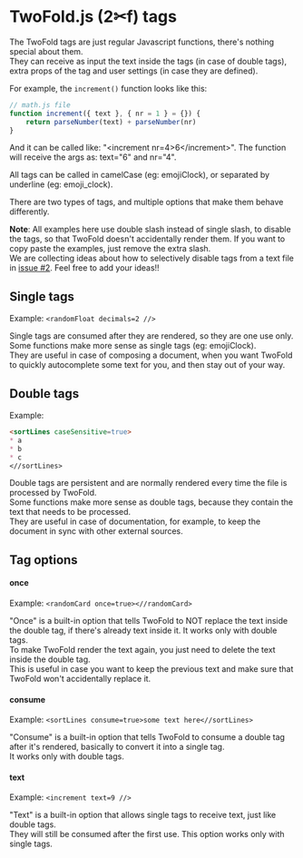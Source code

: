 # TwoFold.js (2✂︎f) tags

The TwoFold tags are just regular Javascript functions, there's nothing special about them.<br/>
They can receive as input the text inside the tags (in case of double tags), extra props of the tag and user settings (in case they are defined).

For example, the `increment()` function looks like this:

```js
// math.js file
function increment({ text }, { nr = 1 } = {}) {
    return parseNumber(text) + parseNumber(nr)
}
```

And it can be called like: "&lt;increment nr=4>6&lt;/increment>".
The function will receive the args as: text="6" and nr="4".

All tags can be called in camelCase (eg: emojiClock), or separated by underline (eg: emoji_clock).

There are two types of tags, and multiple options that make them behave differently.

**Note**: All examples here use double slash instead of single slash, to disable the tags, so that TwoFold doesn't accidentally render them. If you want to copy paste the examples, just remove the extra slash.<br/>
We are collecting ideas about how to selectively disable tags from a text file in [issue #2](https://github.com/ShinyTrinkets/twofold.js/issues/2). Feel free to add your ideas!!


## Single tags

Example: `<randomFloat decimals=2 //>`

Single tags are consumed after they are rendered, so they are one use only.<br/>
Some functions make more sense as single tags (eg: emojiClock).<br/>
They are useful in case of composing a document, when you want TwoFold to quickly autocomplete some text for you, and then stay out of your way.


## Double tags

Example:

```md
<sortLines caseSensitive=true>
* a
* b
* c
<//sortLines>
```

Double tags are persistent and are normally rendered every time the file is processed by TwoFold.<br/>
Some functions make more sense as double tags, because they contain the text that needs to be processed.<br/>
They are useful in case of documentation, for example, to keep the document in sync with other external sources.


## Tag options

#### once

Example: `<randomCard once=true><//randomCard>`

"Once" is a built-in option that tells TwoFold to NOT replace the text inside the double tag, if there's already text inside it.
It works only with double tags.<br/>
To make TwoFold render the text again, you just need to delete the text inside the double tag.<br/>
This is useful in case you want to keep the previous text and make sure that TwoFold won't accidentally replace it.

#### consume

Example: `<sortLines consume=true>some text here<//sortLines>`

"Consume" is a built-in option that tells TwoFold to consume a double tag after it's rendered, basically to convert it into a single tag.<br/>
It works only with double tags.

#### text

Example: `<increment text=9 //>`

"Text" is a built-in option that allows single tags to receive text, just like double tags.<br/>
They will still be consumed after the first use. This option works only with single tags.
